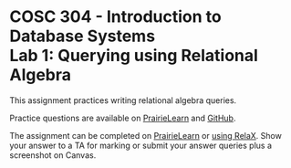 # COSC 304 - Introduction to Database Systems<br>Lab 1: Querying using Relational Algebra

This assignment practices writing relational algebra queries.

Practice questions are available on [PrairieLearn](https://plcanary.ok.ubc.ca/pl/course_instance/11/assessment/245) and [GitHub](practice).

The assignment can be completed on [PrairieLearn](https://plcanary.ok.ubc.ca/pl/course_instance/11/assessment/244) or [using RelaX](assign). Show your answer to a TA for marking or submit your answer queries plus a screenshot on Canvas.
